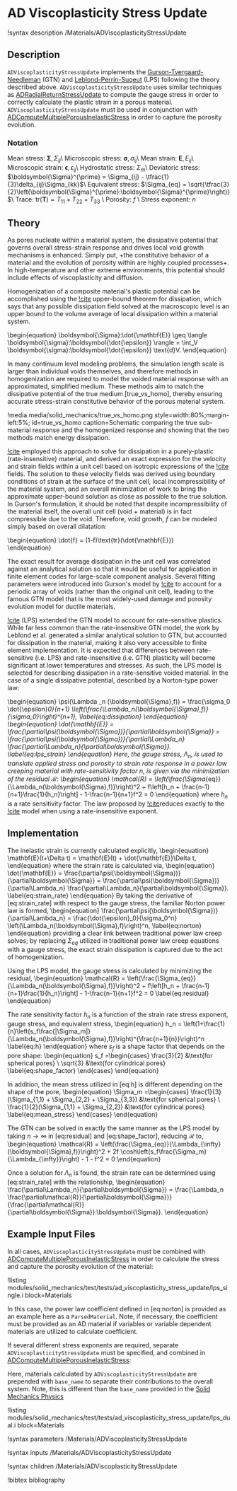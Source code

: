 # AD Viscoplasticity Stress Update

!syntax description /Materials/ADViscoplasticityStressUpdate

## Description

`ADViscoplasticityStressUpdate` implements the [Gurson-Tvergaard-Needleman](Gurson:1977gg) (GTN) and
[Leblond-Perrin-Suqeut](Leblond:1994kl) (LPS) following the theory described above.
`ADViscoplasticityStressUpdate` uses similar techniques as
[ADRadialReturnStressUpdate](ADRadialReturnStressUpdate.md) to compute the gauge stress in order to
correctly calculate the plastic strain in a porous material. `ADViscoplasticityStressUpdate` must be
used in conjunction with
[ADComputeMultiplePorousInelasticStress](ADComputeMultiplePorousInelasticStress.md) in order to capture
the porosity evolution.

### Notation

Mean stress: $\boldsymbol{\Sigma}, \Sigma_{ij}$\\
Microscopic stress: $\boldsymbol{\sigma}, \sigma_{ij}$\\
Mean strain: $\mathbf{E}, E_{ij}$\\
Microscopic strain: $\boldsymbol{\epsilon}, \epsilon_{ij}$\\
Hydrostatic stress: $\Sigma_m$\\
Deviatoric stress: $\boldsymbol{\Sigma}^{\prime} = \Sigma_{ij} - \tfrac{1}{3}\delta_{ij}\Sigma_{kk}$\\
Equivalent stress: $\Sigma_{eq} = \sqrt{\tfrac{3}{2}\left(\boldsymbol{\Sigma}^{\prime}:\boldsymbol{\Sigma}^{\prime}\right)}$\\
Trace: $\text{tr}(\mathbf{T})=T_{11} + T_{22} + T_{33}$ \\
Porosity: $f$ \\
Stress exponent: $n$


## Theory

As pores nucleate within a material system, the dissipative potential that governs overall
stress-strain response and drives local void growth mechanisms is enhanced. Simply put, +the
constitutive behavior of a material and the evolution of porosity within are highly coupled
processes+.  In high-temperature and other extreme environments, this potential should include
effects of viscoplasticity and diffusion.

Homogenization of a composite material's plastic potential can be accomplished using the
[!cite](Bishop:1951fb) upper-bound theorem for dissipation, which says that any possible dissipation
field solved at the macroscopic level is an upper bound to the volume average of local dissipation
within a material system.

\begin{equation}
  \boldsymbol{\Sigma}:\dot{\mathbf{E}} \geq \langle \boldsymbol{\sigma}:\boldsymbol{\dot{\epsilon}} \rangle = \int_V \boldsymbol{\sigma}:\boldsymbol{\dot{\epsilon}} \text{d}V.
\end{equation}

In many continuum level modeling problems, the simulation length scale is larger than individual
voids themselves, and therefore methods in homogenization are required to model the voided material
response with an approximated, simplified medium. These methods aim to match the dissipative
potential of the true medium [true_vs_homo], thereby ensuring accurate stress-strain constitutive
behavior of the porous material system.

!media media/solid_mechanics/true_vs_homo.png
      style=width:80%;margin-left:5%;
      id=true_vs_homo
      caption=Schematic comparing the true sub-material response and the homogenized response and showing that the two methods match energy dissipation.

[!cite](Gurson:1977gg) employed this approach to solve for dissipation in a purely-plastic
(rate-insensitive) material, and derived an exact expression for the velocity and strain fields
within a unit cell based on isotropic expressions of the [!cite](Rice:1969ky) fields. The solution
to these velocity fields was derived using boundary conditions of strain at the surface of the unit
cell, local incompressibility of the material system, and an overall minimization of work to bring
the approximate upper-bound solution as close as possible to the true solution. In Gurson's
formulation, it should be noted that despite incompressibility of the material itself, the overall
unit cell (void + material) is in fact compressible due to the void. Therefore, void growth,
$\dot{f}$ can be modeled simply based on overall dilatation:

\begin{equation}
  \dot{f} = (1-f)\text{tr}(\dot{\mathbf{E}})  
\end{equation}

The exact result for average dissipation in the unit cell was correlated against an analytical
solution so that it would be useful for application in finite element codes for large-scale
component analysis. Several fitting parameters were introduced into Gurson's model by
[!cite](Tvergaard:1984ip) to account for a periodic array of voids (rather than the original unit
cell), leading to the famous GTN model that is the most widely-used damage and porosity evolution
model for ductile materials.

[!cite](Leblond:1994kl) (LPS) extended the GTN model to account for rate-sensitive plastics. While
far less common than the rate-insensitive GTN model, the work by Leblond et al. generated a similar
analytical solution to GTN, but accounted for dissipation in the material, making it also very accessible to
finite element implementation. It is expected that differences between rate-sensitive (i.e. LPS) and
rate-insensitive (i.e. GTN) plasticity will become significant at lower temperatures and stresses. As such, the
LPS model is selected for describing dissipation in a rate-sensitive voided material. In the case of
a single dissipative potential, described by a Norton-type power law:

\begin{equation}
  \psi(\Lambda _n (\boldsymbol{\Sigma},f)) = \frac{\sigma_0 \dot{\epsilon}_0}{n+1} \left(\frac{\Lambda_n(\boldsymbol{\Sigma},f)}{\sigma_0}\right)^{n+1},
  \label{eq:dissipation}
\end{equation}
\begin{equation}
  \dot{\mathbf{E}} = \frac{\partial\psi(\boldsymbol{\Sigma})}{\partial\boldsymbol{\Sigma}} = \frac{\partial\psi(\boldsymbol{\Sigma})}{\partial\Lambda_n} \frac{\partial\Lambda_n}{\partial\boldsymbol{\Sigma}}.
  \label{eq:lps_strain}
\end{equation}
Here, the gauge stress, $\Lambda_n$,  is used to translate applied stress and porosity to strain rate response in a power law creeping material with rate-sensitivity factor $n$, is given via the minimization of the residual $\mathcal{R}$:
\begin{equation}
  \mathcal{R} = \left(\frac{\Sigma_{eq}}{\Lambda_n(\boldsymbol{\Sigma},f)}\right)^2 + f\left[h_n + \frac{n-1}{n+1}\frac{1}{h_n}\right] - 1-\frac{n-1}{n+1}f^2 = 0
\end{equation}
where $h_n$ is a rate sensitivity factor. The law proposed by [!cite](Leblond:1994kl)reduces exactly to the [!cite](Gurson:1977gg) model when
using a rate-insensitive exponent.

## Implementation

The inelastic strain is currently calculated explicitly,
\begin{equation}
\mathbf{E}(t+\Delta t) = \mathbf{E}(t) + \dot{\mathbf{E}}\Delta t,
\end{equation}
where the strain rate is calculated via,
\begin{equation}
  \dot{\mathbf{E}} = \frac{\partial\psi(\boldsymbol{\Sigma})}{\partial\boldsymbol{\Sigma}} = \frac{\partial\psi(\boldsymbol{\Sigma})}{\partial\Lambda_n} \frac{\partial\Lambda_n}{\partial\boldsymbol{\Sigma}}.
  \label{eq:strain_rate}
\end{equation}
By taking the derivative of [eq:strain_rate] with respect to the gauge stress, the familiar Norton power law is formed,
\begin{equation}
  \frac{\partial\psi(\boldsymbol{\Sigma})}{\partial\Lambda_n} = \frac{\dot{\epsilon}_0}{\sigma_0^n} \left(\Lambda_n(\boldsymbol{\Sigma},f)\right)^n,
  \label{eq:norton}
\end{equation}
providing a clear link between traditional power law creep solves; by replacing $\Sigma_{eq}$
utilized in traditional power law creep equations with a gauge stress, the exact strain dissipation
is captured due to the act of homogenization.

Using the LPS model, the gauge stress is calculated by minimizing the residual,
\begin{equation}
  \mathcal{R} = \left(\frac{\Sigma_{eq}}{\Lambda_n(\boldsymbol{\Sigma},f)}\right)^2 + f\left[h_n + \frac{n-1}{n+1}\frac{1}{h_n}\right] - 1-\frac{n-1}{n+1}f^2 = 0
  \label{eq:residual}
\end{equation}

The rate sensitivity factor $h_n$ is a function of the strain rate stress exponent, gauge stress, and equivalent stress,
\begin{equation}
  h_n = \left(1+\frac{1}{n}\left(s_f\frac{|\Sigma_m|}{\Lambda_n(\boldsymbol{\Sigma},f)}\right)^{\frac{n+1}{n}}\right)^n
\label{eq:h}
\end{equation}
where $s_f$ is a shape factor that depends on the pore shape:
\begin{equation}
s_f =\begin{cases}
  \frac{3}{2} &\text{for spherical pores} \\
  \sqrt{3} &\text{for cylindrical pores}
  \label{eq:shape_factor}
\end{cases}
\end{equation}

In addition, the mean stress utilized in [eq:h] is different depending on the shape of the pore,
\begin{equation}
\Sigma_m =\begin{cases}
  \frac{1}{3}(\Sigma_{1,1} + \Sigma_{2,2} + \Sigma_{3,3})  &\text{for spherical pores} \\
  \frac{1}{2}(\Sigma_{1,1} + \Sigma_{2,2}) &\text{for cylindrical pores}
  \label{eq:mean_stress}
\end{cases}
\end{equation}

The GTN can be solved in exactly the same manner as the LPS model by taking $n\rightarrow \infty$ in [eq:residual] and [eq:shape_factor], reducing $\mathcal{R}$ to,
\begin{equation}
  \mathcal{R} = \left(\frac{\Sigma_{eq}}{\Lambda_{\infty}(\boldsymbol{\Sigma},f)}\right)^2 + 2f \cosh\left(s_f\frac{\Sigma_m}{\Lambda_{\infty}}\right) - 1 - f^2 = 0
\end{equation}

Once a solution for $\Lambda_n$ is found, the strain rate can be determined using [eq:strain_rate] with the relationship,
\begin{equation}
 \frac{\partial\Lambda_n}{\partial\boldsymbol{\Sigma}} = \frac{\Lambda_n \frac{\partial\mathcal{R}}{\partial\boldsymbol{\Sigma}}}{\frac{\partial\mathcal{R}}{\partial\boldsymbol{\Sigma}}:\boldsymbol{\Sigma}}.
\end{equation}

## Example Input Files

In all cases, `ADViscoplasticityStressUpdate` must be combined with
[ADComputeMultiplePorousInelasticStress](ADComputeMultiplePorousInelasticStress.md) in order to
calculate the stress and capture the porosity evolution of the material:

!listing modules/solid_mechanics/test/tests/ad_viscoplasticity_stress_update/lps_single.i block=Materials

In this case, the power law coefficient defined in [eq:norton] is provided as an example here as a
`ParsedMaterial`. Note, if necessary, the coefficient must be provided as an AD material if
variables or variable dependent materials are utilized to calculate coefficient.

If several different stress exponents are required, separate `ADViscoplasticityStressUpdate` must be
specified, and combined in
[ADComputeMultiplePorousInelasticStress](ADComputeMultiplePorousInelasticStress.md):

Here,  materials calculated by `ADViscoplasticityStressUpdate` are prepended with `base_name` to
separate their contributions to the overall system. Note, this is different than the `base_name`
provided in the [Solid Mechanics Physics](/Physics/SolidMechanics/QuasiStatic/index.md)

!listing modules/solid_mechanics/test/tests/ad_viscoplasticity_stress_update/lps_dual.i block=Materials

!syntax parameters /Materials/ADViscoplasticityStressUpdate

!syntax inputs /Materials/ADViscoplasticityStressUpdate

!syntax children /Materials/ADViscoplasticityStressUpdate

!bibtex bibliography
